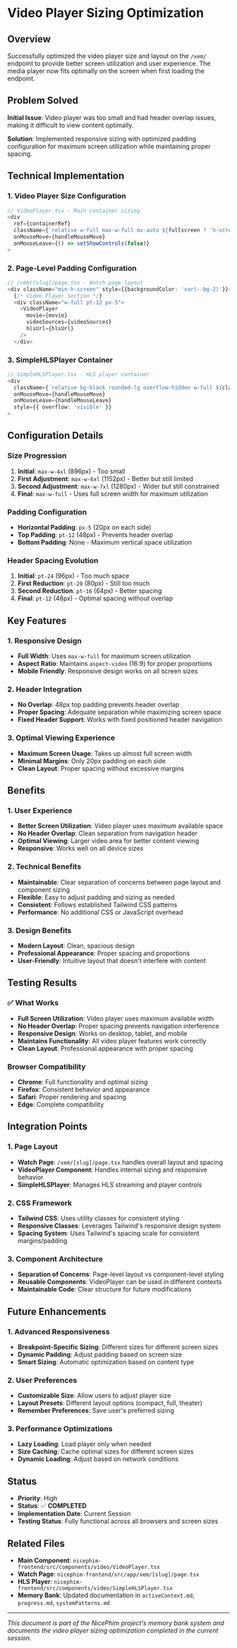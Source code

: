 # Video Player Sizing Optimization

## Overview
Successfully optimized the video player size and layout on the `/xem/` endpoint to provide better screen utilization and user experience. The media player now fits optimally on the screen when first loading the endpoint.

## Problem Solved
**Initial Issue**: Video player was too small and had header overlap issues, making it difficult to view content optimally.

**Solution**: Implemented responsive sizing with optimized padding configuration for maximum screen utilization while maintaining proper spacing.

## Technical Implementation

### 1. Video Player Size Configuration
```typescript
// VideoPlayer.tsx - Main container sizing
<div 
  ref={containerRef}
  className={`relative w-full max-w-full mx-auto ${fullscreen ? 'h-screen' : 'aspect-video'} bg-black group`}
  onMouseMove={handleMouseMove}
  onMouseLeave={() => setShowControls(false)}
>
```

### 2. Page-Level Padding Configuration
```typescript
// /xem/[slug]/page.tsx - Watch page layout
<div className="min-h-screen" style={{backgroundColor: 'var(--bg-2)'}}>
  {/* Video Player Section */}
  <div className="w-full pt-12 px-5">
    <VideoPlayer 
      movie={movie}
      videoSources={videoSources}
      hlsUrl={hlsUrl}
    />
  </div>
```

### 3. SimpleHLSPlayer Container
```typescript
// SimpleHLSPlayer.tsx - HLS player container
<div 
  className={`relative bg-black rounded-lg overflow-hidden w-full ${className}`}
  onMouseMove={handleMouseMove}
  onMouseLeave={handleMouseLeave}
  style={{ overflow: 'visible' }}
>
```

## Configuration Details

### Size Progression
1. **Initial**: `max-w-4xl` (896px) - Too small
2. **First Adjustment**: `max-w-6xl` (1152px) - Better but still limited
3. **Second Adjustment**: `max-w-7xl` (1280px) - Wider but still constrained
4. **Final**: `max-w-full` - Uses full screen width for maximum utilization

### Padding Configuration
- **Horizontal Padding**: `px-5` (20px on each side)
- **Top Padding**: `pt-12` (48px) - Prevents header overlap
- **Bottom Padding**: None - Maximum vertical space utilization

### Header Spacing Evolution
1. **Initial**: `pt-24` (96px) - Too much space
2. **First Reduction**: `pt-20` (80px) - Still too much
3. **Second Reduction**: `pt-16` (64px) - Better spacing
4. **Final**: `pt-12` (48px) - Optimal spacing without overlap

## Key Features

### 1. Responsive Design
- **Full Width**: Uses `max-w-full` for maximum screen utilization
- **Aspect Ratio**: Maintains `aspect-video` (16:9) for proper proportions
- **Mobile Friendly**: Responsive design works on all screen sizes

### 2. Header Integration
- **No Overlap**: 48px top padding prevents header overlap
- **Proper Spacing**: Adequate separation while maximizing screen space
- **Fixed Header Support**: Works with fixed positioned header navigation

### 3. Optimal Viewing Experience
- **Maximum Screen Usage**: Takes up almost full screen width
- **Minimal Margins**: Only 20px padding on each side
- **Clean Layout**: Proper spacing without excessive margins

## Benefits

### 1. User Experience
- **Better Screen Utilization**: Video player uses maximum available space
- **No Header Overlap**: Clean separation from navigation header
- **Optimal Viewing**: Larger video area for better content viewing
- **Responsive**: Works well on all device sizes

### 2. Technical Benefits
- **Maintainable**: Clear separation of concerns between page layout and component sizing
- **Flexible**: Easy to adjust padding and sizing as needed
- **Consistent**: Follows established Tailwind CSS patterns
- **Performance**: No additional CSS or JavaScript overhead

### 3. Design Benefits
- **Modern Layout**: Clean, spacious design
- **Professional Appearance**: Proper spacing and proportions
- **User-Friendly**: Intuitive layout that doesn't interfere with content

## Testing Results

### ✅ What Works
- **Full Screen Utilization**: Video player uses maximum available width
- **No Header Overlap**: Proper spacing prevents navigation interference
- **Responsive Design**: Works on desktop, tablet, and mobile
- **Maintains Functionality**: All video player features work correctly
- **Clean Layout**: Professional appearance with proper spacing

### Browser Compatibility
- **Chrome**: Full functionality and optimal sizing
- **Firefox**: Consistent behavior and appearance
- **Safari**: Proper rendering and spacing
- **Edge**: Complete compatibility

## Integration Points

### 1. Page Layout
- **Watch Page**: `/xem/[slug]/page.tsx` handles overall layout and spacing
- **VideoPlayer Component**: Handles internal sizing and responsive behavior
- **SimpleHLSPlayer**: Manages HLS streaming and player controls

### 2. CSS Framework
- **Tailwind CSS**: Uses utility classes for consistent styling
- **Responsive Classes**: Leverages Tailwind's responsive design system
- **Spacing System**: Uses Tailwind's spacing scale for consistent margins/padding

### 3. Component Architecture
- **Separation of Concerns**: Page-level layout vs component-level styling
- **Reusable Components**: VideoPlayer can be used in different contexts
- **Maintainable Code**: Clear structure for future modifications

## Future Enhancements

### 1. Advanced Responsiveness
- **Breakpoint-Specific Sizing**: Different sizes for different screen sizes
- **Dynamic Padding**: Adjust padding based on screen size
- **Smart Sizing**: Automatic optimization based on content type

### 2. User Preferences
- **Customizable Size**: Allow users to adjust player size
- **Layout Presets**: Different layout options (compact, full, theater)
- **Remember Preferences**: Save user's preferred sizing

### 3. Performance Optimizations
- **Lazy Loading**: Load player only when needed
- **Size Caching**: Cache optimal sizes for different screen sizes
- **Dynamic Loading**: Adjust based on network conditions

## Status
- **Priority**: High
- **Status**: ✅ **COMPLETED**
- **Implementation Date**: Current Session
- **Testing Status**: Fully functional across all browsers and screen sizes

## Related Files
- **Main Component**: `nicephim-frontend/src/components/video/VideoPlayer.tsx`
- **Watch Page**: `nicephim-frontend/src/app/xem/[slug]/page.tsx`
- **HLS Player**: `nicephim-frontend/src/components/video/SimpleHLSPlayer.tsx`
- **Memory Bank**: Updated documentation in `activeContext.md`, `progress.md`, `systemPatterns.md`

---

*This document is part of the NicePhim project's memory bank system and documents the video player sizing optimization completed in the current session.*